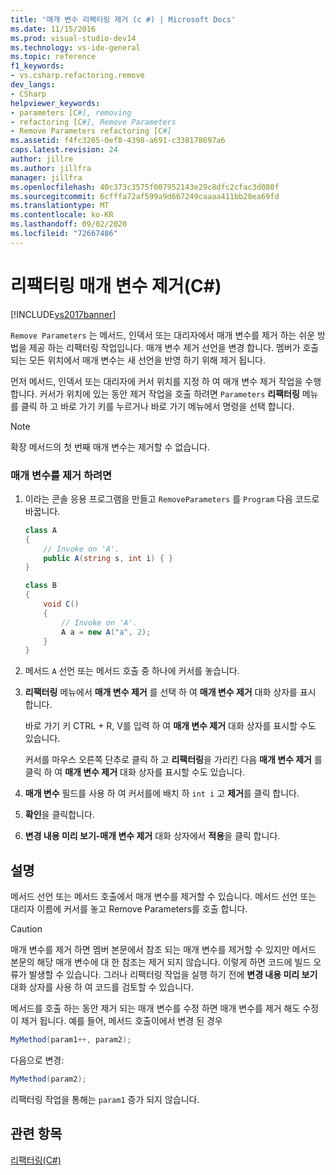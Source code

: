```yaml
---
title: '매개 변수 리팩터링 제거 (c #) | Microsoft Docs'
ms.date: 11/15/2016
ms.prod: visual-studio-dev14
ms.technology: vs-ide-general
ms.topic: reference
f1_keywords:
- vs.csharp.refactoring.remove
dev_langs:
- CSharp
helpviewer_keywords:
- parameters [C#], removing
- refactoring [C#], Remove Parameters
- Remove Parameters refactoring [C#]
ms.assetid: f4fc3265-0ef8-4398-a691-c338178697a6
caps.latest.revision: 24
author: jillre
ms.author: jillfra
manager: jillfra
ms.openlocfilehash: 40c373c3575f007952143e29c8dfc2cfac3d080f
ms.sourcegitcommit: 6cfffa72af599a9d667249caaaa411bb28ea69fd
ms.translationtype: MT
ms.contentlocale: ko-KR
ms.lasthandoff: 09/02/2020
ms.locfileid: "72667486"
---
```

# <a name="remove-parameters-refactoring-c"></a>리팩터링 매개 변수 제거(C#)
[!INCLUDE[vs2017banner](../includes/vs2017banner.md)]

`Remove Parameters` 는 메서드, 인덱서 또는 대리자에서 매개 변수를 제거 하는 쉬운 방법을 제공 하는 리팩터링 작업입니다. 매개 변수 제거 선언을 변경 합니다. 멤버가 호출 되는 모든 위치에서 매개 변수는 새 선언을 반영 하기 위해 제거 됩니다.

 먼저 메서드, 인덱서 또는 대리자에 커서 위치를 지정 하 여 매개 변수 제거 작업을 수행 합니다. 커서가 위치에 있는 동안 제거 작업을 호출 하려면 `Parameters` **리팩터링** 메뉴를 클릭 하 고 바로 가기 키를 누르거나 바로 가기 메뉴에서 명령을 선택 합니다.

> [!NOTE]
> 확장 메서드의 첫 번째 매개 변수는 제거할 수 없습니다.

### <a name="to-remove-parameters"></a>매개 변수를 제거 하려면

1. 이라는 콘솔 응용 프로그램을 만들고 `RemoveParameters` 를 `Program` 다음 코드로 바꿉니다.

    ```csharp
    class A
    {
        // Invoke on 'A'.
        public A(string s, int i) { }
    }

    class B
    {
        void C()
        {
            // Invoke on 'A'.
            A a = new A("a", 2);
        }
    }
    ```

2. 메서드 `A` 선언 또는 메서드 호출 중 하나에 커서를 놓습니다.

3. **리팩터링** 메뉴에서 **매개 변수 제거** 를 선택 하 여 **매개 변수 제거** 대화 상자를 표시 합니다.

     바로 가기 키 CTRL + R, V를 입력 하 여 **매개 변수 제거** 대화 상자를 표시할 수도 있습니다.

     커서를 마우스 오른쪽 단추로 클릭 하 고 **리팩터링**을 가리킨 다음 **매개 변수 제거** 를 클릭 하 여 **매개 변수 제거** 대화 상자를 표시할 수도 있습니다.

4. **매개 변수** 필드를 사용 하 여 커서를에 배치 하 `int i` 고 **제거**를 클릭 합니다.

5. **확인**을 클릭합니다.

6. **변경 내용 미리 보기-매개 변수 제거** 대화 상자에서 **적용**을 클릭 합니다.

## <a name="remarks"></a>설명
 메서드 선언 또는 메서드 호출에서 매개 변수를 제거할 수 있습니다. 메서드 선언 또는 대리자 이름에 커서를 놓고 Remove Parameters를 호출 합니다.

> [!CAUTION]
> 매개 변수를 제거 하면 멤버 본문에서 참조 되는 매개 변수를 제거할 수 있지만 메서드 본문의 해당 매개 변수에 대 한 참조는 제거 되지 않습니다. 이렇게 하면 코드에 빌드 오류가 발생할 수 있습니다. 그러나 리팩터링 작업을 실행 하기 전에 **변경 내용 미리 보기** 대화 상자를 사용 하 여 코드를 검토할 수 있습니다.

 메서드를 호출 하는 동안 제거 되는 매개 변수를 수정 하면 매개 변수를 제거 해도 수정이 제거 됩니다. 예를 들어, 메서드 호출이에서 변경 된 경우

```csharp
MyMethod(param1++, param2);
```

 다음으로 변경:

```csharp
MyMethod(param2);
```

 리팩터링 작업을 통해는 `param1` 증가 되지 않습니다.

## <a name="see-also"></a>관련 항목
 [리팩터링(C#)](../csharp-ide/refactoring-csharp.md)